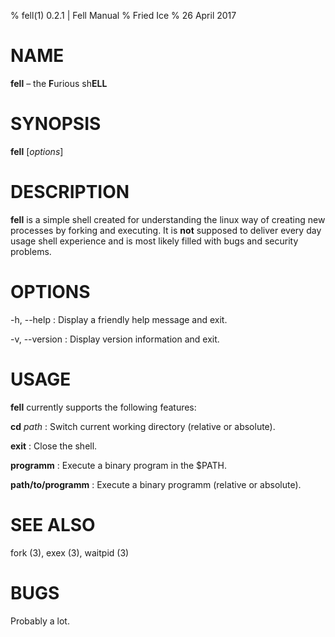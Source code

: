 % fell(1) 0.2.1 | Fell Manual
% Fried Ice
% 26 April 2017

# NAME

**fell** – the **F**urious sh**ELL**

# SYNOPSIS

**fell** [*options*]

# DESCRIPTION

__fell__ is a simple shell created for understanding the linux way of creating new processes by forking and executing. It is **not** supposed to deliver every day usage shell experience and is most likely filled with bugs and security problems.

# OPTIONS

-h, --help
:   Display a friendly help message and exit.

-v, --version
:   Display version information and exit.

# USAGE
**fell** currently supports the following features:

**cd** *path*
:   Switch current working directory (relative or absolute).

**exit**
:    Close the shell.

**programm**
:   Execute a binary program in the $PATH.

**path/to/programm**
:   Execute a binary programm (relative or absolute).

# SEE ALSO
fork (3), exex (3), waitpid (3)

# BUGS
Probably a lot.
